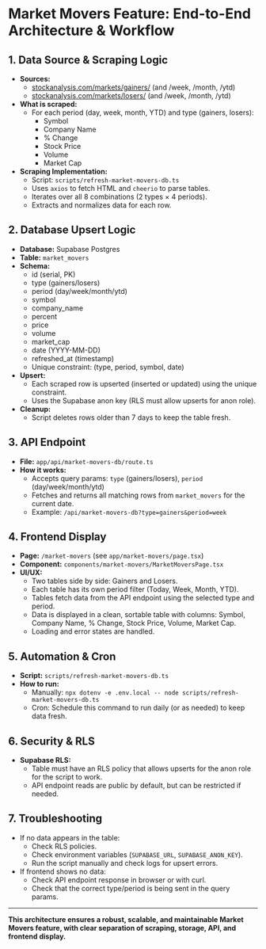 # Market Movers Feature: End-to-End Architecture & Workflow

## 1. Data Source & Scraping Logic

- **Sources:**
  - [stockanalysis.com/markets/gainers/](https://stockanalysis.com/markets/gainers/) (and /week, /month, /ytd)
  - [stockanalysis.com/markets/losers/](https://stockanalysis.com/markets/losers/) (and /week, /month, /ytd)
- **What is scraped:**
  - For each period (day, week, month, YTD) and type (gainers, losers):
    - Symbol
    - Company Name
    - % Change
    - Stock Price
    - Volume
    - Market Cap
- **Scraping Implementation:**
  - Script: `scripts/refresh-market-movers-db.ts`
  - Uses `axios` to fetch HTML and `cheerio` to parse tables.
  - Iterates over all 8 combinations (2 types × 4 periods).
  - Extracts and normalizes data for each row.

## 2. Database Upsert Logic

- **Database:** Supabase Postgres
- **Table:** `market_movers`
- **Schema:**
  - id (serial, PK)
  - type (gainers/losers)
  - period (day/week/month/ytd)
  - symbol
  - company_name
  - percent
  - price
  - volume
  - market_cap
  - date (YYYY-MM-DD)
  - refreshed_at (timestamp)
  - Unique constraint: (type, period, symbol, date)
- **Upsert:**
  - Each scraped row is upserted (inserted or updated) using the unique constraint.
  - Uses the Supabase anon key (RLS must allow upserts for anon role).
- **Cleanup:**
  - Script deletes rows older than 7 days to keep the table fresh.

## 3. API Endpoint

- **File:** `app/api/market-movers-db/route.ts`
- **How it works:**
  - Accepts query params: `type` (gainers/losers), `period` (day/week/month/ytd)
  - Fetches and returns all matching rows from `market_movers` for the current date.
  - Example: `/api/market-movers-db?type=gainers&period=week`

## 4. Frontend Display

- **Page:** `/market-movers` (see `app/market-movers/page.tsx`)
- **Component:** `components/market-movers/MarketMoversPage.tsx`
- **UI/UX:**
  - Two tables side by side: Gainers and Losers.
  - Each table has its own period filter (Today, Week, Month, YTD).
  - Tables fetch data from the API endpoint using the selected type and period.
  - Data is displayed in a clean, sortable table with columns: Symbol, Company Name, % Change, Stock Price, Volume, Market Cap.
  - Loading and error states are handled.

## 5. Automation & Cron

- **Script:** `scripts/refresh-market-movers-db.ts`
- **How to run:**
  - Manually: `npx dotenv -e .env.local -- node scripts/refresh-market-movers-db.ts`
  - Cron: Schedule this command to run daily (or as needed) to keep data fresh.

## 6. Security & RLS

- **Supabase RLS:**
  - Table must have an RLS policy that allows upserts for the anon role for the script to work.
  - API endpoint reads are public by default, but can be restricted if needed.

## 7. Troubleshooting

- If no data appears in the table:
  - Check RLS policies.
  - Check environment variables (`SUPABASE_URL`, `SUPABASE_ANON_KEY`).
  - Run the script manually and check logs for upsert errors.
- If frontend shows no data:
  - Check API endpoint response in browser or with curl.
  - Check that the correct type/period is being sent in the query params.

---

**This architecture ensures a robust, scalable, and maintainable Market Movers feature, with clear separation of scraping, storage, API, and frontend display.**
